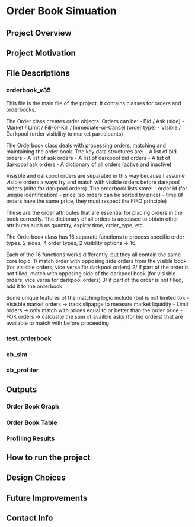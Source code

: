 # **Order Book Simuation**

## **Project Overview**

## **Project Motivation**

## **File Descriptions**
### **orderbook_v35**
This file is the main file of the project. It contains classes for orders and orderbooks. 

The Order class  creates order objects.
Orders can be:
       - Bid / Ask (side)
       - Market / Limit / Fill-or-Kill / Immediate-or-Cancel (order type)
       - Visible / Darkpool (order visibility to market participants)

The Orderbook class deals with processing orders, matching and maintaining the order book. 
The key data structures are:
      - A list of bid orders
      - A list of ask orders
      - A list of darkpool bid orders
      - A list of darkpool ask orders
      - A dictionary of all orders (active and inactive)

Visisble and darkpool orders are separated in this way because I assume visible orders always try and match with visible orders before darkpool orders (ditto for darkpool orders). 
The orderbook lists store:
        - order id (for unique identification)
        - price (so orders can be sorted by price)
        - time (if orders have the same price, they must respect the FIFO principle)
        
These are the order attributes that are essential for placing orders in the book correctly. The dictionary of all orders is accessed to obtain other attributes such as quantity, expirty time, order_type, etc...
      
The Orderbook class has 16 separate functions to process specific order types. 2 sides, 4 order types, 2 visiblity options -> 16.

Each of the 16 functions works differently, but they all contain the same core logic:
       1/ match order with opposing side orders from the visible book (for visisble orders, vice versa for darkpool orders)
       2/ if part of the order is not filled, match with opposing side of the darkpool book (for visisble orders, vice versa for darkpool orders)
       3/ if part of the order is not filled, add it to the orderbook

Some unique features of the matching logic include (but is not limited to):
              - Visisble market orders -> track slipapge to measure market liquidity
              - Limit orders -> only match with prices equal to or better than the order price
              - FOK orders -> calcualte the sum of availble asks (for bid orders) that are available to match with before proceeding

### **test_orderbook**

### **ob_sim**

### **ob_profiler**



## **Outputs**

### **Order Book Graph**

### **Order Book Table**

### **Profiling Results**


## **How to run the project**

## **Design Choices**

## **Future Improvements**

## **Contact Info**
